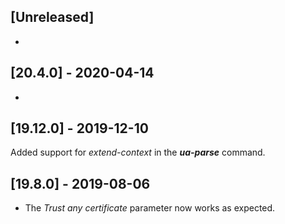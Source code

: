 ## [Unreleased]
-

## [20.4.0] - 2020-04-14
-


## [19.12.0] - 2019-12-10
Added support for *extend-context* in the ***ua-parse*** command.

## [19.8.0] - 2019-08-06
  - The *Trust any certificate* parameter now works as expected.
